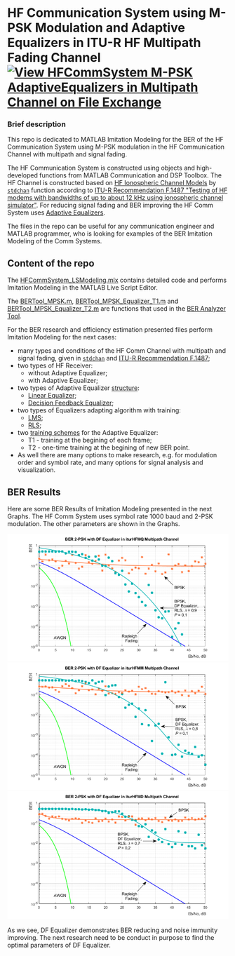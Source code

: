 # HF Communication System using M-PSK Modulation and Adaptive Equalizers in ITU-R HF Multipath Fading Channel [![View HFCommSystem M-PSK AdaptiveEqualizers in Multipath Channel on File Exchange](https://www.mathworks.com/matlabcentral/images/matlab-file-exchange.svg)](https://www.mathworks.com/matlabcentral/fileexchange/78236-hfcommsystem-m-psk-adaptiveequalizers-in-multipath-channel)

### Brief description

This repo is dedicated to MATLAB Imitation Modeling for the BER of the HF Communication System using M-PSK modulation in the HF Communication Channel with multipath and signal fading.

The HF Communication System is constructed using objects and high-developed functions from MATLAB Communication and DSP Toolbox. The HF Channel is constructed based on [HF Ionospheric Channel Models](https://www.mathworks.com/help/comm/examples/hf-ionospheric-channel-models.html) by [`stdchan`](https://www.mathworks.com/help/comm/ref/stdchan.html) function according to [ITU-R Recommendation F.1487 "Testing of HF modems with bandwidths of up to about 12 kHz using ionospheric channel simulator"](https://www.itu.int/rec/R-REC-F.1487/en). For reducing signal fading and BER improving the HF Comm System uses [Adaptive Equalizers](https://www.mathworks.com/help/comm/ug/adaptive-equalizers.html).

The files in the repo can be useful for any communication engineer and MATLAB programmer, who is looking for examples of the BER Imitation Modeling of the Comm Systems.

## Content of the repo

The [HFCommSystem_LSModeling.mlx](HFCommSystem_LSModeling.mlx) contains detailed code and performs Imitation Modeling in the MATLAB Live Script Editor.

The [BERTool_MPSK.m](BERTool_MPSK.m), [BERTool_MPSK_Equalizer_T1.m](BERTool_MPSK_Equalizer_T1.m) and [BERTool_MPSK_Equalizer_T2.m](BERTool_MPSK_Equalizer_T2.m) are functions that used in the [BER Analyzer Tool](https://www.mathworks.com/help/comm/ug/bit-error-rate-ber.html#bsvziy0).

For the BER research and efficiency estimation presented files perform Imitation Modeling for the next cases:
* many types and conditions of the HF Comm Channel with multipath and signal fading, given in [`stdchan`](https://www.mathworks.com/help/comm/ref/stdchan.html) and [ITU-R Recommendation F.1487](https://www.itu.int/rec/R-REC-F.1487/en);
* two types of HF Receiver:
  * without Adaptive Equalizer;
  * with Adaptive Equalizer;
* two types of Adaptive Equalizer [structure](https://www.mathworks.com/help/comm/ug/equalization.html):
  * [Linear Equalizer](https://www.mathworks.com/help/comm/ug/adaptive-equalizers.html#a1049736245);
  * [Decision Feedback Equalizer](https://www.mathworks.com/help/comm/ug/adaptive-equalizers.html#a1049736296b1);
* two types of Equalizers adapting algorithm with training:
  * [LMS](https://www.mathworks.com/help/comm/ug/adaptive-equalizers.html#d120e12871);
  * [RLS](https://www.mathworks.com/help/comm/ug/adaptive-equalizers.html#d120e12917);
* two [training schemes](https://www.mathworks.com/help/comm/ug/adaptive-equalizers.html#mw_043c9308-c7a3-4243-9cdd-0eaa9563d70d) for the Adaptive Equalizer:
  * T1 - training at the begining of each frame;
  * T2 - one-time training at the begining of new BER point.
* As well there are many options to make research, e.g. for modulation order and symbol rate, and many options for signal analysis and visualization.


## BER Results

Here are some BER Results of Imitation Modeling presented in the next Graphs. The HF Comm System uses symbol rate 1000 baud and 2-PSK modulation. The other parameters are shown in the Graphs.

![BER 2-PSK with DF Equalizer in iturHFMQ Multipath Channel](./BERGraphs/BER_2-PSK_iturHFMQ.png)
![BER 2-PSK with DF Equalizer in iturHFMM Multipath Channel](./BERGraphs/BER_2-PSK_iturHFMM.png)
![BER 2-PSK with DF Equalizer in iturHFMD Multipath Channel](./BERGraphs/BER_2-PSK_iturHFMD.png)

As we see, DF Equalizer demonstrates BER reducing and noise immunity improving. The next research need to be conduct in purpose to find the optimal parameters of DF Equalizer.
